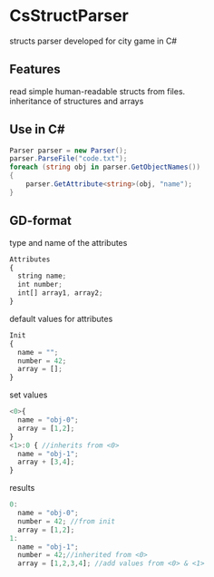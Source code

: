 # CsStructParser<br>
structs parser developed for city game in C#<br>

## Features
read simple human-readable structs from files.<br>
inheritance of structures and arrays<br>

## Use in C#
````cs
Parser parser = new Parser();
parser.ParseFile("code.txt");
foreach (string obj in parser.GetObjectNames())
{
    parser.GetAttribute<string>(obj, "name");
}
````
## GD-format
type and name of the attributes<br>
````js
Attributes
{
  string name;
  int number;
  int[] array1, array2;
}
````
default values for attributes<br>
````js
Init
{
  name = "";
  number = 42;
  array = [];
}
````
set values<br>
````js
<0>{
  name = "obj-0";
  array = [1,2]; 
}
<1>:0 { //inherits from <0>
  name = "obj-1"; 
  array + [3,4]; 
}
````
results<br>
````js
0:
  name = "obj-0"; 
  number = 42; //from init
  array = [1,2]; 
1:
  name = "obj-1"; 
  number = 42;//inherited from <0>
  array = [1,2,3,4]; //add values from <0> & <1>
````